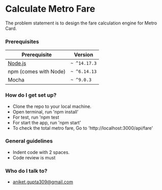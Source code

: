 # Calculate Metro Fare #

The problem statement is to design the fare calculation engine for Metro Card.

### Prerequisites

| Prerequisite                                | Version |
| ------------------------------------------- | ------- |
| [Node.js](http://nodejs.org)                | `~ ^14.17.3`  |
| npm (comes with Node)                       | `~ ^6.14.13`  |
| Mocha                                       | `~ ^9.0.3`    |

### How do I get set up? ###

* Clone the repo to your local machine.
* Open terminal, run 'npm install'
* For test, run 'npm test
* For start the app, run 'npm start'
* To check the total metro fare, Go to 'http://localhost:3000/api/fare'


### General guidelines ###

* Indent code with 2 spaces.
* Code review is must

### Who do I talk to? ###

* aniket.gupta309@gmail.com
